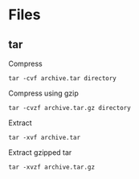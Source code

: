# Files

## tar

Compress
```shell
tar -cvf archive.tar directory
```

Compress using gzip
```shell
tar -cvzf archive.tar.gz directory
```

Extract
```shell
tar -xvf archive.tar
```

Extract gzipped tar
```shell
tar -xvzf archive.tar.gz
```
